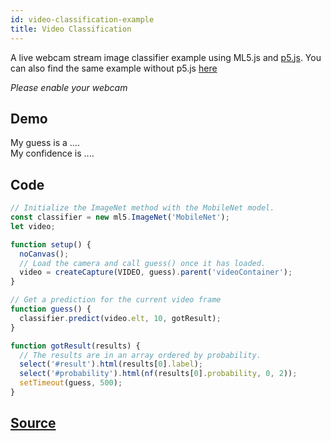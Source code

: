 ```yaml
---
id: video-classification-example
title: Video Classification
---
```


A live webcam stream image classifier example using ML5.js and [p5.js](https://p5js.org/). You can also find the same example without p5.js [here](https://github.com/ml5js/ml5-examples)

*Please enable your webcam*

## Demo

<div class="example">
  <style>
    .example video{
      width: 400;
      height: 400;
    }
  </style>
  <div id="videoContainer"></div>
  <p>My guess is a <span id="result">...</span>.
  <br/>My confidence is <span id="probability">...</span>.
  </p>
</div>

<script src="assets/scripts/example-video-classification.js"></script>

## Code

```javascript
// Initialize the ImageNet method with the MobileNet model.
const classifier = new ml5.ImageNet('MobileNet');
let video;

function setup() {
  noCanvas();
  // Load the camera and call guess() once it has loaded.
  video = createCapture(VIDEO, guess).parent('videoContainer');
}

// Get a prediction for the current video frame
function guess() {
  classifier.predict(video.elt, 10, gotResult);
}

function gotResult(results) {
  // The results are in an array ordered by probability.
  select('#result').html(results[0].label);
  select('#probability').html(nf(results[0].probability, 0, 2));
  setTimeout(guess, 500);
}
```

## [Source](https://github.com/ml5js/ml5-examples/tree/master/p5js/01_ImageNet_Camera)

